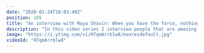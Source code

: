 ```yaml
---
date: "2020-01-24T10:03:49Z"
position: 105
title: "An interview with Maya Shavin: When you have the force, nothing is impossible!"
description: "In this video series I interview people that are amazing at their job in the tech industry. I try to find the tools and best practices they use to shine on conference stages, contribute to open source projects or when they deliver high quality work.\n\nBeware, this is my first interview. Please leave your feedback in the comments :)\n\nIn this installment I'm speaking to Maya Shavin. Maya is a senior web developer in the R&D team at Cloudinary. Next to being a great developer she is also a speaker, a writer and she organizes events. We dive deep (yep, 47 minutes) into how she has such an amazing output and how she deals with the challenges of culture clash, family life and being a woman in a male dominated arena.\n\nMaya truly has the force! Watch until the end where she explains her mantra to success.\n\nFollow Maya here:\nhttps://www.mayashavin.com/\nhttps://twitter.com/MayaShavin\nhttps://www.cloudinary.com\n\nFollow me here:\nWebsite: https://timbenniks.nl/\nTwitter: https://twitter.com/timbenniks\nGithub: https://github.com/timbenniks"
image: "https://i.ytimg.com/vi/H7qmArrblw8/maxresdefault.jpg"
videoId: "H7qmArrblw8"
---
```


